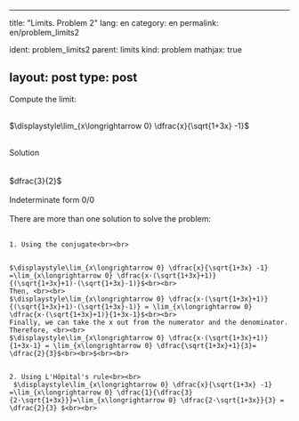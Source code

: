 ---
 title: "Limits. Problem 2"
 lang: en
 category: en
 permalink: en/problem_limits2
 
 ident: problem_limits2
 parent: limits
 kind: problem
 mathjax: true
 
 layout: post
 type: post
 ---
 
 <div>
 Compute the limit: <br><br>
 
 $\displaystyle\lim_{x\longrightarrow 0} \dfrac{x}{\sqrt{1+3x} -1}$<br><br>
 
 <div class="bcblue boxdissap">
 	Solution
 </div><br><br>
 
 <div class="dissap">
   $dfrac{3}{2}$<br><br>
   Indeterminate form 0/0 <br><br>
    There are more than one solution to solve the problem:<br><br>
    
    1. Using the conjugate<br><br>
    
    
    $\displaystyle\lim_{x\longrightarrow 0} \dfrac{x}{\sqrt{1+3x} -1} =\lim_{x\longrightarrow 0} \dfrac{x·(\sqrt{1+3x}+1)}{(\sqrt{1+3x}+1)·(\sqrt{1+3x}-1)}$<br><br>
    Then, <br><br>
    $\displaystyle\lim_{x\longrightarrow 0} \dfrac{x·(\sqrt{1+3x}+1)}{(\sqrt{1+3x}+1)·(\sqrt{1+3x}-1)} = \lim_{x\longrightarrow 0} \dfrac{x·(\sqrt{1+3x}+1)}{1+3x-1}$<br><br>
    Finally, we can take the x out from the numerator and the denominator. Therefore, <br><br>
    $\displaystyle\lim_{x\longrightarrow 0} \dfrac{x·(\sqrt{1+3x}+1)}{1+3x-1} = \lim_{x\longrightarrow 0} \dfrac{\sqrt{1+3x}+1}{3}= \dfrac{2}{3}$<br><br>$<br><br>
      
      
    2. Using L'Hôpital's rule<br><br>
     $\displaystyle\lim_{x\longrightarrow 0} \dfrac{x}{\sqrt{1+3x} -1} =\lim_{x\longrightarrow 0} \dfrac{1}{\dfrac{3}{2·\sqrt{1+3x}}}=\lim_{x\longrightarrow 0} \dfrac{2·\sqrt{1+3x}}{3} = \dfrac{2}{3} $<br><br>
 
 </div>
